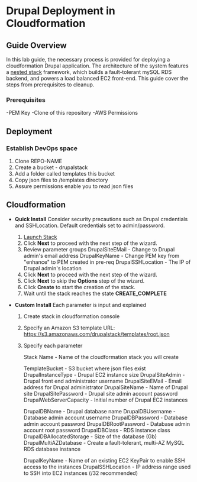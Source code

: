 # Drupal Deployment in Cloudformation

## Guide Overview

In this lab guide, the necessary process is provided for deploying a cloudformation Drupal application. The architecture of the system features a [nested stack](https://aws.amazon.com/blogs/devops/use-nested-stacks-to-create-reusable-templates-and-support-role-specialization/) framework, which builds a fault-tolerant mySQL RDS backend, and powers a load balanced EC2 front-end. This guide cover the steps from prerequisites to cleanup.

### Prerequisites

-PEM Key
-Clone of this repository
-AWS Permissions

## Deployment

### Establish DevOps space

   1. Clone REPO-NAME
   2. Create a bucket - drupalstack
   3. Add a folder called templates this bucket
   4. Copy json files to /templates directory
   5. Assure permissions enable you to read json files

## Cloudformation

* **Quick Install** Consider security precautions such as Drupal credentials and SSHLocation. Default credentials set to admin/password.

    1. <a href="https://console.aws.amazon.com/cloudformation/home#/stacks/new?stackName=ion&templateURL=https://s3.amazonaws.com/drupalstack/templates/root.json">Launch Stack</a>
    2. Click **Next** to proceed with the next step of the wizard.
    3. Review parameter groups
          DrupalSiteEMail - Change to Drupal admin's email address
          DrupalKeyName - Change PEM key from "enhance" to PEM created in pre-req
          DrupalSSHLocation - The IP of Drupal admin's location
    4. Click **Next** to proceed with the next step of the wizard.
    5. Click **Next** to skip the **Options** step of the wizard.
    6. Click **Create** to start the creation of the stack.
    7. Wait until the stack reaches the state **CREATE_COMPLETE**

* **Custom Install** Each parameter is input and explained

    1. Create stack in cloudformation console
    2. Specify an Amazon S3 template URL: https://s3.amazonaws.com/drupalstack/templates/root.json  
    3. Specify each parameter

          Stack Name - Name of the cloudformation stack you will create

          TemplateBucket - S3 bucket where json files exist
          DrupalInstanceType - Drupal EC2 instance size
          DrupalSiteAdmin - Drupal front end administrator username
          DrupalSiteEMail - Email address for Drupal administrator
          DrupalSiteName - Name of Drupal site
          DrupalSitePassword - Drupal site admin account password
          DrupalWebServerCapacity - Initial number of Drupal EC2 instances

          DrupalDBName - Drupal database name
          DrupalDBUsername - Database admin account username
          DrupalDBPassword - Database admin account password
          DrupalDBRootPassword - Database admin account root password
          DrupalDBClass - RDS instance class
          DrupalDBAllocatedStorage - Size of the database (Gb)
          DrupalMultiAZDatabase - Create a fault-tolerant, multi-AZ MySQL RDS database instance

          DrupalKeyName - Name of an existing EC2 KeyPair to enable SSH access to the instances
          DrupalSSHLocation - IP address range used to SSH into EC2 instances (/32 recommended)
